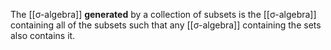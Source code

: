 The [[σ-algebra]] **generated** by a collection of subsets is the [[σ-algebra]] containing all of the subsets such that any [[σ-algebra]] containing the sets also contains it.
